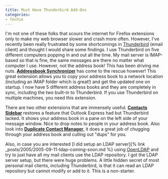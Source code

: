 ```yaml
---
title: Must Have Thunderbird Add-Ons
categories:
- Techie
---
```


I'm not one of these folks that scours the internet for Firefox extensions only to make my web browser slower and crash more often. However, I've recently been really frustrated by some shortcomings in [Thunderbird](http://www.mozilla.com/en-US/thunderbird/) (email client) and thought I would share some findings.
I use Thunderbird on five different computers popping in and out all the time. My mail server is IMAP-based so that is fine, the same messages are there no matter what computer I use. However, not the address book! This has been driving me nuts. **[Addressbook Synchronizer](http://www.ggbs.de/extensions/AddressbooksSynchronizer.html)** has come to the rescue however! This great extension allows you to copy your address book to a network location (including an IMAP folder which is great!) and get the updated one on startup. I now have 5 different address books and they are completely in sync, including the two built-in to Thunderbird. If you use Thunderbird on multiple machines, you need this extension.

There are two other extensions that are immensely useful. **[Contacts Sidebar](https://addons.mozilla.org/thunderbird/70/)** restores a feature that Outlook Express had but Thunderbird lacked. It shows your address book in a pane on the left side of your message window. Nice to drop notes to people in your address book. Also look into **[Duplicate Contact Manager](https://addons.mozilla.org/thunderbird/2505/)**, it does a great job of chugging through your address book and culling out "dups" for you.

Also, in case you are interested [I did setup an LDAP server]{% link _posts/2005/2005-09-11-ldap-coming-soon.md %} using [OpenLDAP](http://www.openldap.org/) and try to just have all my mail clients use the LDAP repository. I got the LDAP server setup, but there were huge problems. A little hidden secret of most personal mail clients, including Thunderbird, is that it can read an LDAP repository but cannot modify or add to it. This is a non-starter.
